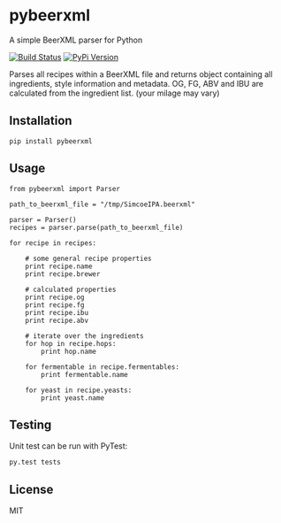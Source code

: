 # pybeerxml

A simple BeerXML parser for Python


[![Build Status](https://img.shields.io/travis/hotzenklotz/pybeerxml.svg?style=flat-square)](https://travis-ci.org/hotzenklotz/pybeerxml)
[![PyPi Version](https://img.shields.io/pypi/v/pybeerxml.svg?style=flat-square)](https://pypi.python.org/pypi?:action=display&name=pybeerxml&version=1.0)

Parses all recipes within a BeerXML file and returns <Recipe> object containing all ingredients, style information and metadata.
OG, FG, ABV and IBU are calculated from the ingredient list. (your milage may vary)

## Installation

```
pip install pybeerxml
```

## Usage

```
from pybeerxml import Parser

path_to_beerxml_file = "/tmp/SimcoeIPA.beerxml"

parser = Parser()
recipes = parser.parse(path_to_beerxml_file)

for recipe in recipes:

    # some general recipe properties
    print recipe.name
    print recipe.brewer

    # calculated properties
    print recipe.og
    print recipe.fg
    print recipe.ibu
    print recipe.abv

    # iterate over the ingredients
    for hop in recipe.hops:
        print hop.name

    for fermentable in recipe.fermentables:
        print fermentable.name

    for yeast in recipe.yeasts:
        print yeast.name
```

## Testing

Unit test can be run with PyTest:
```
py.test tests
```

## License

MIT
